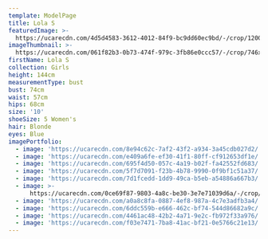 ```yaml
---
template: ModelPage
title: Lola S
featuredImage: >-
  https://ucarecdn.com/4d5d4583-3612-4012-84f9-bc9dd60ec9bd/-/crop/1200x568/0,129/-/preview/
imageThumbnail: >-
  https://ucarecdn.com/061f82b3-0b73-474f-979c-3fb86e0ccc57/-/crop/746x936/471,341/-/preview/
firstName: Lola S
collection: Girls
height: 144cm
measurementType: bust
bust: 74cm
waist: 57cm
hips: 68cm
size: '10'
shoeSize: 5 Women's
hair: Blonde
eyes: Blue
imagePortfolio:
  - image: 'https://ucarecdn.com/8e94c62c-7af2-43f2-a934-3a45cdb027d2/'
  - image: 'https://ucarecdn.com/e409a6fe-ef30-41f1-80ff-cf912653df1e/'
  - image: 'https://ucarecdn.com/695f4d50-057c-4a19-b02f-fa42552fd683/'
  - image: 'https://ucarecdn.com/5f7d7091-f23b-4b78-9990-0f9bf1c51a37/'
  - image: 'https://ucarecdn.com/7d1fcedd-1dd9-49ca-b5eb-a54886a667b3/'
  - image: >-
      https://ucarecdn.com/0ce69f87-9803-4a8c-be30-3e7e71039d6a/-/crop/994x1283/0,217/-/preview/
  - image: 'https://ucarecdn.com/a0a8c8fa-0887-4ef8-987a-4c7e3adfb3a4/'
  - image: 'https://ucarecdn.com/6ddc559b-e666-462c-bf74-544d86682a9c/'
  - image: 'https://ucarecdn.com/4461ac48-42b2-4a71-9e2c-fb972f33a976/'
  - image: 'https://ucarecdn.com/f03e7471-7ba8-41ac-bf21-0e5766c21e13/'
---
```


